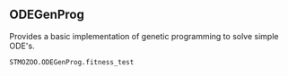 ## ODEGenProg

Provides a basic implementation of genetic programming to solve simple ODE's.

```@docs
STMOZOO.ODEGenProg.fitness_test
```